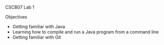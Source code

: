 CSCB07 Lab 1

Objectives

* Getting familiar with Java
* Learning how to compile and run a Java program from a command line
* Getting familiar with Git
